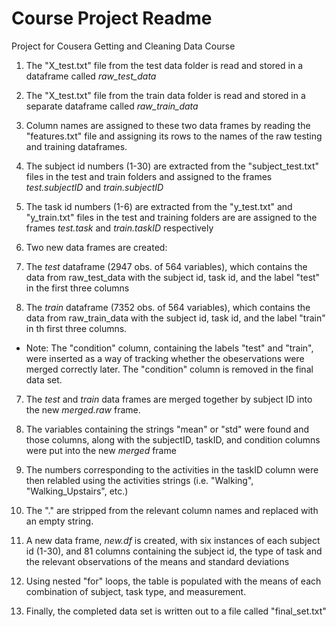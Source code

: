 Course Project Readme
======================

Project for Cousera Getting and Cleaning Data Course


1. The "X_test.txt" file from the test data folder is read and stored in a dataframe called *raw_test_data*

2. The "X_test.txt" file from the train data folder is read and stored in a separate dataframe called *raw_train_data*

3. Column names are assigned to these two data frames by reading the "features.txt" file and assigning its rows to the names of the raw testing and training dataframes.

4. The subject id numbers (1-30) are extracted from the "subject_test.txt" files in the test and train folders and assigned to the frames *test.subjectID* and *train.subjectID*

5. The task id numbers (1-6) are extracted from the "y_test.txt" and "y_train.txt" files in the test and training folders are are assigned to the frames *test.task* and *train.taskID* respectively

6. Two new data frames are created:
  1. The *test* dataframe (2947 obs. of 564 variables), which contains the data from raw_test_data with the subject id, task id, and the label "test" in the first three columns 
  2. The *train* dataframe (7352 obs. of 564 variables), which contains the data from raw_train_data with the subject id, task id, and the label "train" in th first three columns.
  * Note: The "condition" column, containing the labels "test" and "train", were inserted as a way of tracking whether the obeservations were merged correctly later. The "condition" column is removed in the final data set.
  
7. The *test* and *train* data frames are merged together by subject ID into the new *merged.raw* frame.

8. The variables containing the strings "mean" or "std" were found and those columns, along with the subjectID, taskID, and condition columns were put into the new *merged* frame

9. The numbers corresponding to the activities in the taskID column were then relabled using the activities strings (i.e. "Walking", "Walking_Upstairs", etc.)

10. The "." are stripped from the relevant column names and replaced with an empty string.

11. A new data frame, *new.df* is created, with six instances of each subject id (1-30), and 81 columns containing the subject id, the type of task and the relevant observations of the means and standard deviations

12. Using nested "for" loops, the table is populated with the means of each combination of subject, task type, and measurement.

13. Finally, the completed data set is written out to a file called "final_set.txt"
